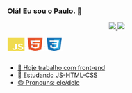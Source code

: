 ### Olá! Eu sou o Paulo. 👋

<div align="center">
  <a href="https://github.com/Paulinhu976">
  <img height="135em" src="https://github-readme-stats.vercel.app/api?username=Paulinhu976&show_icons=true&theme=dracula&include_all_commits=true&count_private=true"/>
  <img height="135em" src="https://github-readme-stats.vercel.app/api/top-langs/?username=Paulinhu976&layout=compact&langs_count=7&theme=dracula"/>
</div>
<div style="display: inline_block"><br>
  <img align="center" alt="Paulo-Js" height="30" width="40" src="https://raw.githubusercontent.com/devicons/devicon/master/icons/javascript/javascript-plain.svg">
  <img align="center" alt="Paulo-HTML" height="30" width="40" src="https://raw.githubusercontent.com/devicons/devicon/master/icons/html5/html5-original.svg">
  <img align="center" alt="Paulo-CSS" height="30" width="40" src="https://raw.githubusercontent.com/devicons/devicon/master/icons/css3/css3-original.svg">
 </div>
  
  ##
- 🔭 Hoje trabalho com front-end
- 🌱 Estudando JS-HTML-CSS
- 😄 Pronouns: ele/dele
